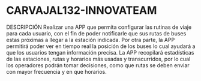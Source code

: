 # CARVAJAL132-INNOVATEAM
DESCRIPCIÓN
Realizar una APP que permita configurar las rutinas de viaje para cada usuario, con el fin de poder notificarle que sus rutas de buses estas próximas a llegar a la estación indicada.
Por otra parte, la APP permitirá poder ver en tiempo real la posición de los buses lo cual ayudará a que los usuarios tengan información precisa.
La APP recopilará estadísticas de las estaciones, rutas y horarios más usadas y transcurridos, por lo cual los operadores podrán tomar decisiones, como que rutas se deben enviar con mayor frecuencia y en que horarios. 
